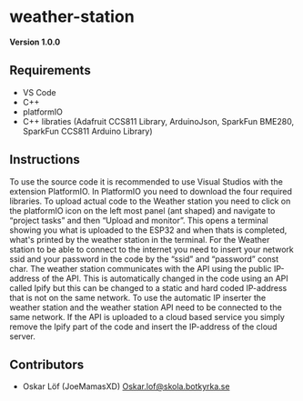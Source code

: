 # weather-station

**Version 1.0.0**

## Requirements
- VS Code
- C++
- platformIO 
- C++ libraties (Adafruit CCS811 Library, ArduinoJson, SparkFun BME280, SparkFun CCS811 Arduino Library)

## Instructions

To use the source code it is recommended to use Visual Studios with the extension PlatformIO. In PlatformIO you need to download the four required libraries. To upload actual code to the Weather station you need to click on the platformIO icon on the left most panel (ant shaped) and navigate to “project tasks” and then “Upload and monitor”. This opens a terminal showing you what is uploaded to the ESP32 and when thats is completed, what's printed by the weather station in the terminal. For the Weather station to be able to connect to the internet you need to insert your network ssid and your password in the code by the “ssid” and “password” const char. The weather station communicates with the API using the public IP-address of the API. This is automatically changed in the code using an API called Ipify but this can be changed to a static and hard coded IP-address that is not on the same network. To use the automatic IP inserter the weather station and the weather station API need to be connected to the same network. If the API is uploaded to a cloud based service you simply remove the Ipify part of the code and insert the IP-address of the cloud server.


## Contributors
- Oskar Löf (JoeMamasXD) <Oskar.lof@skola.botkyrka.se>

